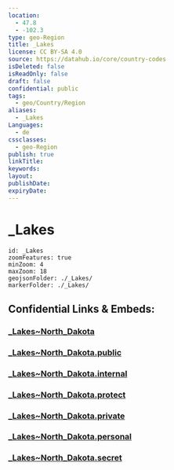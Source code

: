 ```yaml
---
location:
  - 47.8
  - -102.3
type: geo-Region
title: _Lakes
license: CC BY-SA 4.0
source: https://datahub.io/core/country-codes
isDeleted: false
isReadOnly: false
draft: false
confidential: public
tags:
  - geo/Country/Region
aliases:
  - _Lakes
Languages:
  - de
cssclasses:
  - geo-Region
publish: true
linkTitle:
keywords:
layout:
publishDate:
expiryDate:
---
```


# _Lakes

```leaflet
id: _Lakes
zoomFeatures: true 
minZoom: 4 
maxZoom: 18
geojsonFolder: ./_Lakes/
markerFolder: ./_Lakes/
```


## Confidential Links & Embeds: 

### [_Lakes~North_Dakota](/_Standards/Earth/Continent/America~North/USA/USA~Central/North_Dakota/_Lakes~North_Dakota.md) 

### [_Lakes~North_Dakota.public](/_public/Earth/Continent/America~North/USA/USA~Central/North_Dakota/_Lakes~North_Dakota.public.md) 

### [_Lakes~North_Dakota.internal](/_internal/Earth/Continent/America~North/USA/USA~Central/North_Dakota/_Lakes~North_Dakota.internal.md) 

### [_Lakes~North_Dakota.protect](/_protect/Earth/Continent/America~North/USA/USA~Central/North_Dakota/_Lakes~North_Dakota.protect.md) 

### [_Lakes~North_Dakota.private](/_private/Earth/Continent/America~North/USA/USA~Central/North_Dakota/_Lakes~North_Dakota.private.md) 

### [_Lakes~North_Dakota.personal](/_personal/Earth/Continent/America~North/USA/USA~Central/North_Dakota/_Lakes~North_Dakota.personal.md) 

### [_Lakes~North_Dakota.secret](/_secret/Earth/Continent/America~North/USA/USA~Central/North_Dakota/_Lakes~North_Dakota.secret.md)

